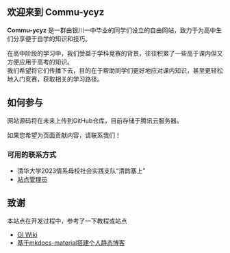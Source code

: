 ## 欢迎来到 Commu-ycyz

**Commu-ycyz** 是一群由银川一中毕业的同学们设立的自由网站，致力于为高中生们分享便于自学的知识和技巧。

在高中阶段的学习中，我们受益于学科竞赛的背景，往往积累了一些高于课内但又方便应用于高考的知识。  
我们希望将它们传播下去，目的在于帮助同学们更好地应对课内知识，甚至更轻松地入门竞赛，获取相关的学习路径。


## 如何参与

网站源码将在未来上传到GitHub仓库，目前存储于腾讯云服务器。

如果您希望为页面贡献内容，请联系我们！

### 可用的联系方式

- 清华大学2023情系母校社会实践支队“清韵塞上”
- [站点管理员](mailto:yangzheh22@mails.tsinghua.edu.cn)

## 致谢

本站点在开发过程中，参考了一下教程或站点
- [OI Wiki](https://oi-wiki.org/)
- [基于mkdocs-material搭建个人静态博客](https://cyent.github.io/markdown-with-mkdocs-material/)